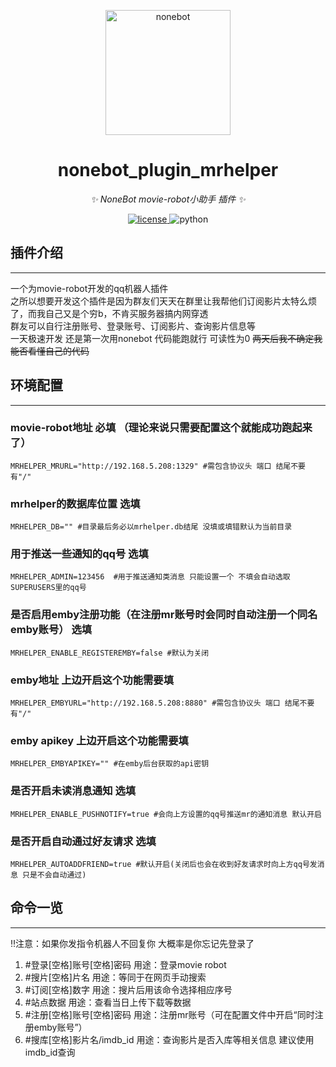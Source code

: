 <p align="center">
  <a href="https://v2.nonebot.dev/"><img src="https://v2.nonebot.dev/logo.png" width="200" height="200" alt="nonebot"></a>
</p>

<div align="center">

# nonebot_plugin_mrhelper
_✨ NoneBot movie-robot小助手 插件 ✨_
</div>

<p align="center">
  <a href="https://raw.githubusercontent.com/cscs181/QQ-Github-Bot/master/LICENSE">
    <img src="https://img.shields.io/github/license/cscs181/QQ-Github-Bot.svg" alt="license">
  </a>
  <img src="https://img.shields.io/badge/python-3.8+-blue.svg" alt="python">
</p>


## 插件介绍

-----

一个为movie-robot开发的qq机器人插件  \
之所以想要开发这个插件是因为群友们天天在群里让我帮他们订阅影片太特么烦了，而我自己又是个穷b，不肯买服务器搞内网穿透  \
群友可以自行注册账号、登录账号、订阅影片、查询影片信息等  \
一天极速开发 还是第一次用nonebot 代码能跑就行 可读性为0 ~~两天后我不确定我能否看懂自己的代码~~

## 环境配置

-----

### movie-robot地址 **必填** **（理论来说只需要配置这个就能成功跑起来了）**
`MRHELPER_MRURL="http://192.168.5.208:1329" #需包含协议头 端口 结尾不要有"/"`
### mrhelper的数据库位置 选填
`MRHELPER_DB="" #目录最后务必以mrhelper.db结尾 没填或填错默认为当前目录`
### 用于推送一些通知的qq号 选填
`MRHELPER_ADMIN=123456  #用于推送通知类消息 只能设置一个 不填会自动选取SUPERUSERS里的qq号`
### 是否启用emby注册功能（在注册mr账号时会同时自动注册一个同名emby账号） 选填
`MRHELPER_ENABLE_REGISTEREMBY=false #默认为关闭`
### emby地址 上边开启这个功能需要填
`MRHELPER_EMBYURL="http://192.168.5.208:8880" #需包含协议头 端口 结尾不要有"/"`
### emby apikey 上边开启这个功能需要填
`MRHELPER_EMBYAPIKEY="" #在emby后台获取的api密钥`
### 是否开启未读消息通知 选填
`MRHELPER_ENABLE_PUSHNOTIFY=true #会向上方设置的qq号推送mr的通知消息 默认开启`
### 是否开启自动通过好友请求 选填
`MRHELPER_AUTOADDFRIEND=true #默认开启(关闭后也会在收到好友请求时向上方qq号发消息 只是不会自动通过)`
## 命令一览

-----

‼注意：如果你发指令机器人不回复你 大概率是你忘记先登录了
1. #登录[空格]账号[空格]密码 用途：登录movie robot
2. #搜片[空格]片名 用途：等同于在网页手动搜索
3. #订阅[空格]数字 用途：搜片后用该命令选择相应序号
4. #站点数据 用途：查看当日上传下载等数据
5. #注册[空格]账号[空格]密码 用途：注册mr账号（可在配置文件中开启“同时注册emby账号”）
6. #搜库[空格]影片名/imdb_id 用途：查询影片是否入库等相关信息 建议使用imdb_id查询